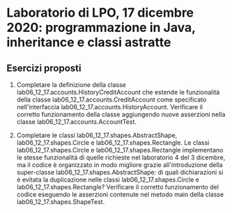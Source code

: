# Laboratorio di LPO, 17 dicembre 2020: programmazione in Java, inheritance e classi astratte

## Esercizi proposti

1. Completare la definizione della classe lab06_12_17.accounts.HistoryCreditAccount che estende le funzionalità della classe lab06_12_17.accounts.CreditAccount come specificato nell'interfaccia lab06_12_17.accounts.HistoryAccount.
Verificare il corretto funzionamento della classe aggiungendo nuove asserzioni nella classe lab06_12_17.accounts.AccountTest.

2. Completare le classi lab06_12_17.shapes.AbstractShape, lab06_12_17.shapes.Circle e lab06_12_17.shapes.Rectangle. Le classi lab06_12_17.shapes.Circle e lab06_12_17.shapes.Rectangle implementano le stesse funzionalità di quelle richieste nel laboratorio 4 del 3 dicembre, ma il codice è organizzato in modo migliore grazie all'introduzione della super-classe lab06_12_17.shapes.AbstractShape: di quali dichiarazioni si è evitata la duplicazione nelle classi lab06_12_17.shapes.Circle e lab06_12_17.shapes.Rectangle?
Verificare il corretto funzionamento del codice eseguendo le asserzioni contenute nel metodo main della classe lab06_12_17.shapes.ShapeTest.
